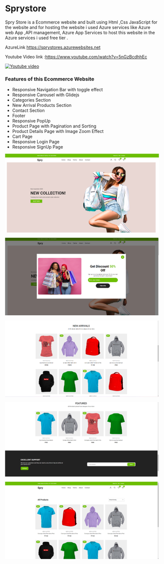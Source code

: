 # Sprystore

Spry Store is a Ecommerce website and built  using Html ,Css  JavaScript  for the website and for hosting the website 
i used Azure services like  Azure web App ,API management, Azure App Services to host this website in the Azure services i used free tier .

AzureLink https://sprystores.azurewebsites.net

Youtube Video link :https://www.youtube.com/watch?v=5nGzBcdhhEc


[![Youtube video](https://img.youtube.com/vi/5nGzBcdhhEc//0.jpg)](https://www.youtube.com/watch?v=5nGzBcdhhEc)

 ### Features of this Ecommerce Website

- Responsive Navigation Bar with toggle effect
- Responsive Carousel with Glidejs
- Categories Section
- New Arrival Products Section
- Contact Section
- Footer
- Responsive PopUp
- Product Page with Pagination and Sorting
- Product Details Page with Image Zoom Effect
- Cart Page
- Responsive Login Page
- Responsive SignUp Page

![Screenshot1](https://github.com/yaswanthteja/spry/blob/master/screenshots/screenshot1.png)

![SCreenshot2](https://github.com/yaswanthteja/spry/blob/master/screenshots/screenshot2.png)

![Screenshot3](https://github.com/yaswanthteja/spry/blob/master/screenshots/Screenshot3.png)

![screenshot4](https://github.com/yaswanthteja/spry/blob/master/screenshots/Screenshot4.png)


![screenshot](https://github.com/yaswanthteja/spry/blob/master/screenshots/Screenshot5.png)


